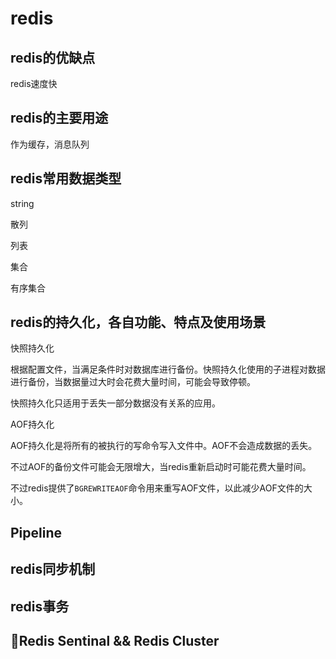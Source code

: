 # redis

## redis的优缺点

redis速度快

## redis的主要用途

作为缓存，消息队列

## redis常用数据类型

string

散列

列表

集合

有序集合

## redis的持久化，各自功能、特点及使用场景

快照持久化

根据配置文件，当满足条件时对数据库进行备份。快照持久化使用的子进程对数据进行备份，当数据量过大时会花费大量时间，可能会导致停顿。

快照持久化只适用于丢失一部分数据没有关系的应用。

AOF持久化

AOF持久化是将所有的被执行的写命令写入文件中。AOF不会造成数据的丢失。

不过AOF的备份文件可能会无限增大，当redis重新启动时可能花费大量时间。

不过redis提供了`BGREWRITEAOF`命令用来重写AOF文件，以此减少AOF文件的大小。

## Pipeline

## redis同步机制

## redis事务

## Redis Sentinal && Redis Cluster
